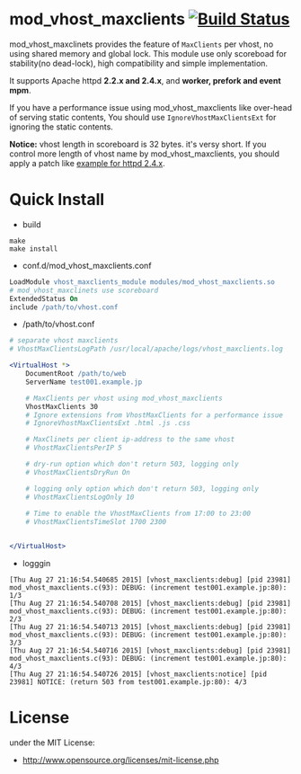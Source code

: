 # mod_vhost_maxclients  [![Build Status](https://travis-ci.org/matsumoto-r/mod_vhost_maxclients.svg?branch=master)](https://travis-ci.org/matsumoto-r/mod_vhost_maxclients)

mod_vhost_maxclinets provides the feature of `MaxClients` per vhost, no using shared memory and global lock. This module use only scoreboad for stability(no dead-lock), high compatibility and simple implementation.

It supports Apache httpd __2.2.x and 2.4.x__, and __worker, prefork and event mpm__.

If you have a performance issue using mod_vhost_maxclients like over-head of serving static contents, You should use `IgnoreVhostMaxClientsExt` for ignoring the static contents.

__Notice:__ vhost length in scoreboard is 32 bytes. it's versy short. If you control more length of vhost name by mod_vhost_maxclients, you should apply a patch like [example for httpd 2.4.x](https://gist.github.com/matsumoto-r/1ef9b14ac5908ebfb4f1).

# Quick Install
- build

```
make
make install
```

- conf.d/mod_vhost_maxclients.conf

```apache
LoadModule vhost_maxclients_module modules/mod_vhost_maxclients.so
# mod_vhost_maxclinets use scoreboard
ExtendedStatus On
include /path/to/vhost.conf
```

- /path/to/vhost.conf

```apache
# separate vhost maxclients
# VhostMaxClientsLogPath /usr/local/apache/logs/vhost_maxclients.log

<VirtualHost *>
    DocumentRoot /path/to/web
    ServerName test001.example.jp

    # MaxClients per vhost using mod_vhost_maxclients
    VhostMaxClients 30
    # Ignore extensions from VhostMaxClients for a performance issue
    # IgnoreVhostMaxClientsExt .html .js .css

    # MaxClinets per client ip-address to the same vhost
    # VhostMaxClientsPerIP 5

    # dry-run option which don't return 503, logging only
    # VhostMaxClientsDryRun On

    # logging only option which don't return 503, logging only
    # VhostMaxClientsLogOnly 10
    
    # Time to enable the VhostMaxClients from 17:00 to 23:00 
    # VhostMaxClientsTimeSlot 1700 2300


</VirtualHost>
```

- logggin
```
[Thu Aug 27 21:16:54.540685 2015] [vhost_maxclients:debug] [pid 23981] mod_vhost_maxclients.c(93): DEBUG: (increment test001.example.jp:80): 1/3
[Thu Aug 27 21:16:54.540708 2015] [vhost_maxclients:debug] [pid 23981] mod_vhost_maxclients.c(93): DEBUG: (increment test001.example.jp:80): 2/3
[Thu Aug 27 21:16:54.540713 2015] [vhost_maxclients:debug] [pid 23981] mod_vhost_maxclients.c(93): DEBUG: (increment test001.example.jp:80): 3/3
[Thu Aug 27 21:16:54.540716 2015] [vhost_maxclients:debug] [pid 23981] mod_vhost_maxclients.c(93): DEBUG: (increment test001.example.jp:80): 4/3
[Thu Aug 27 21:16:54.540726 2015] [vhost_maxclients:notice] [pid 23981] NOTICE: (return 503 from test001.example.jp:80): 4/3
```

# License
under the MIT License:

* http://www.opensource.org/licenses/mit-license.php

